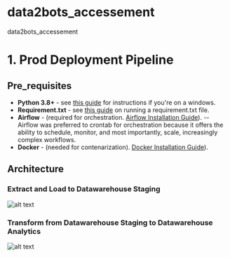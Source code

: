 # data2bots_accessement
data2bots_accessement

# 1. Prod Deployment Pipeline
## Pre_requisites

- **Python 3.8+** - see [this guide](https://docs.python-guide.org/starting/install3/win/) for instructions if you're on a windows. 
- **Requirement.txt** - see [this guide](https://note.nkmk.me/en/python-pip-install-requirements/) on running a requirement.txt file.
- **Airflow** - (required for orchestration. [Airflow Installation Guide](https://airflow.apache.org/docs/apache-airflow/stable/howto/docker-compose/index.html)).
--Airflow was preferred to crontab for orchestration because it offers the ability to schedule, monitor, and most importantly, scale, increasingly complex workflows.
- **Docker** - (needed for contenarization). [Docker Installation Guide](https://docs.docker.com/engine/install/)).

## Architecture

### Extract and Load to Datawarehouse Staging
![alt text](https://github.com/abdulqadir100/data2bots_accessement/blob/main/architecture/Screenshot%202023-08-21%20at%2016.51.14.png)

### Transform from Datawarehouse Staging to Datawarehouse Analytics 
![alt text](https://github.com/abdulqadir100/data2bots_accessement/blob/main/architecture/TL.png)

